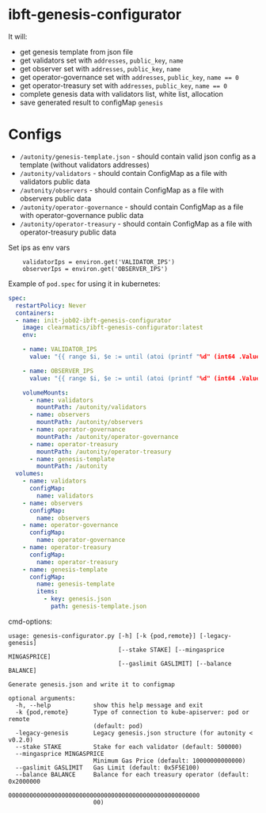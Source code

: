 # ibft-genesis-configurator
It will:
- get genesis template from json file
- get validators set with `addresses`, `public_key`, `name`
- get observer set with `addresses`, `public_key`, `name`
- get operator-governance set with `addresses`, `public_key`, `name == 0`
- get operator-treasury set with `addresses`, `public_key`, `name == 0`
- complete genesis data with validators list, white list, allocation
- save generated result to configMap `genesis`

# Configs

* `/autonity/genesis-template.json` - should contain valid json config as a template (without validators addresses)
* `/autonity/validators` - should contain ConfigMap as a file with validators public data
* `/autonity/observers` - should contain ConfigMap as a file with observers public data
* `/autonity/operator-governance` - should contain ConfigMap as a file with operator-governance public data
* `/autonity/operator-treasury` - should contain ConfigMap as a file with operator-treasury public data


Set ips as env vars
```shell script
    validatorIps = environ.get('VALIDATOR_IPS')
    observerIps = environ.get('OBSERVER_IPS')
```

Example of `pod.spec` for using it in kubernetes:
```yaml
spec:
  restartPolicy: Never
  containers:
  - name: init-job02-ibft-genesis-configurator
    image: clearmatics/ibft-genesis-configurator:latest
    env:

    - name: VALIDATOR_IPS
      value: "{{ range $i, $e := until (atoi (printf "%d" (int64 .Values.validators.num))) }}{{index $validatorAddress $i }} {{ end }}" 

    - name: OBSERVER_IPS
      value: "{{ range $i, $e := until (atoi (printf "%d" (int64 .Values.observers.num))) }}{{index $observerAddress $i }} {{ end }}"

    volumeMounts:
      - name: validators
        mountPath: /autonity/validators
      - name: observers
        mountPath: /autonity/observers
      - name: operator-governance
        mountPath: /autonity/operator-governance
      - name: operator-treasury
        mountPath: /autonity/operator-treasury
      - name: genesis-template
        mountPath: /autonity
  volumes:
    - name: validators
      configMap:
        name: validators
    - name: observers
      configMap:
        name: observers
    - name: operator-governance
      configMap:
        name: operator-governance
    - name: operator-treasury
      configMap:
        name: operator-treasury
    - name: genesis-template
      configMap:
        name: genesis-template
        items:
          - key: genesis.json
            path: genesis-template.json
```
cmd-options:
```shell script
usage: genesis-configurator.py [-h] [-k {pod,remote}] [-legacy-genesis]
                               [--stake STAKE] [--mingasprice MINGASPRICE]
                               [--gaslimit GASLIMIT] [--balance BALANCE]

Generate genesis.json and write it to configmap

optional arguments:
  -h, --help            show this help message and exit
  -k {pod,remote}       Type of connection to kube-apiserver: pod or remote
                        (default: pod)
  -legacy-genesis       Legacy genesis.json structure (for autonity < v0.2.0)
  --stake STAKE         Stake for each validator (default: 500000)
  --mingasprice MINGASPRICE
                        Minimum Gas Price (default: 10000000000000)
  --gaslimit GASLIMIT   Gas Limit (default: 0x5F5E100)
  --balance BALANCE     Balance for each treasury operator (default: 0x2000000
                        000000000000000000000000000000000000000000000000000000
                        00)

```